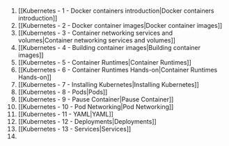1. [[Kubernetes - 1 - Docker containers introduction|Docker containers introduction]]
2. [[Kubernetes - 2 - Docker container images|Docker container images]]
3. [[Kubernetes - 3 - Container networking services and volumes|Container networking services and volumes]]
4. [[Kubernetes - 4 - Building container images|Building container images]]
5. [[Kubernetes - 5 - Container Runtimes|Container Runtimes]]
6. [[Kubernetes - 6 - Container Runtimes Hands-on|Container Runtimes Hands-on]]
7. [[Kubernetes - 7 - Installing Kubernetes|Installing Kubernetes]]
8. [[Kubernetes - 8 - Pods|Pods]]
9. [[Kubernetes - 9 - Pause Container|Pause Container]]
10. [[Kubernetes - 10 - Pod Networking|Pod Networking]]
11. [[Kubernetes - 11 - YAML|YAML]]
12. [[Kubernetes - 12 - Deployments|Deployments]]
13. [[Kubernetes - 13 - Services|Services]]
14. 